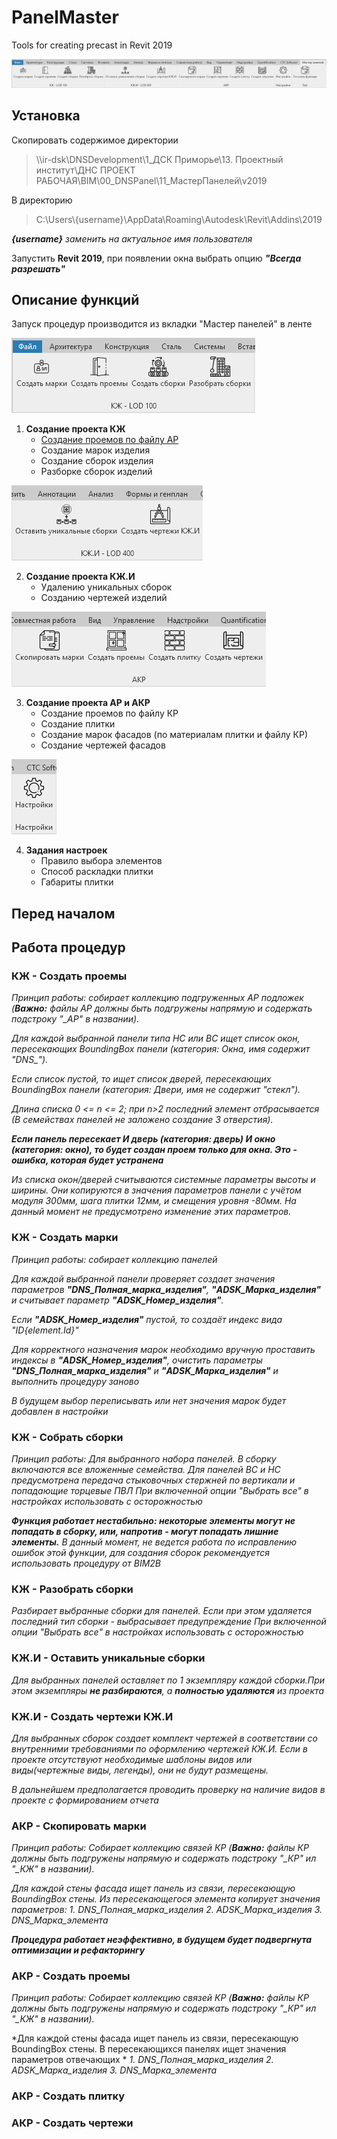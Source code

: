 # PanelMaster
Tools for creating precast in Revit 2019

![Интерфейс](/img/overview.png)

## Установка

Скопировать содержимое директории
> \\\ir-dsk\DNSDevelopment\1_ДСК Приморье\13. Проектный институт\ДНС ПРОЕКТ РАБОЧАЯ\BIM\00_DNSPanel\11_МастерПанелей\v2019

В директорию

> C:\Users\\{username}\AppData\Roaming\Autodesk\Revit\Addins\2019

***{username}** заменить на актуальное имя пользователя*

Запустить **Revit 2019**, при появлении окна выбрать опцию ***"Всегда разрешать"***

## Описание функций
Запуск процедур производится из вкладки "Мастер панелей" в ленте

![КЖ - LOD 100](/img/lod_100.png)

1. **Создание проекта КЖ**
   - [Создание проемов по файлу АР](https://github.com/shev7avl/PanelMaster/blob/main/README.md#%D0%BA%D0%B6---%D1%81%D0%BE%D0%B7%D0%B4%D0%B0%D1%82%D1%8C-%D0%BF%D1%80%D0%BE%D0%B5%D0%BC%D1%8B)
   - Создание марок изделия
   - Создание сборок изделия
   - Разборке сборок изделий

![КЖ - LOD 400](/img/lod_400.png)

2. **Создание проекта КЖ.И**
   - Удалению уникальных сборок
   - Созданию чертежей изделий

![АКР](/img/arch.png)

3. **Создание проекта АР и АКР**
   - Создание проемов по файлу КР
   - Создание плитки
   - Создание марок фасадов (по материалам плитки и файлу КР)
   - Создание чертежей фасадов

![АКР](/img/settings.png)

4. **Задания настроек**
   - Правило выбора элементов
   - Способ раскладки плитки
   - Габариты плитки

## Перед началом

## Работа процедур
### КЖ - Создать проемы
*Принцип работы: собирает коллекцию подгруженных АР подложек (**Важно:** файлы АР должны быть подгружены напрямую и содержать подстроку "_АР" в названии).*

*Для каждой выбранной панели типа НС или ВС ищет список окон, пересекающих BoundingBox панели (категория: Окна, имя содержит "DNS_").*

*Если список пустой, то ищет список дверей, пересекающих BoundingBox панели (категория: Двери, имя не содержит "стекл").*

*Длина списка 0 <= n <= 2; при n>2 последний элемент отбрасывается (В семействах панелей не заложено создание 3 отверстия).*

***Если панель пересекает И дверь (категория: дверь) И окно (категория: окно), то будет создан проем только для окна. Это - ошибка, которая будет устранена***

*Из списка окон/дверей считываются системные параметры высоты и ширины. Они копируются в значения параметров панели с учётом модуля 300мм, шага плитки 12мм, и смещения уровня -80мм. На данный момент не предусмотрено изменение этих параметров.*

### КЖ - Создать марки
*Принцип работы: собирает коллекцию панелей*

*Для каждой выбранной панели проверяет создает значения параметров **"DNS_Полная_марка_изделия"**, **"ADSK_Марка_изделия"** и считывает параметр **"ADSK_Номер_изделия"**.*

*Если **"ADSK_Номер_изделия"** пустой, то создаёт индекс вида "ID{element.Id}"*

*Для корректного назначения марок необходимо вручную проставить индексы в **"ADSK_Номер_изделия"**, очистить параметры **"DNS_Полная_марка_изделия"** и **"ADSK_Марка_изделия"** и выполнить процедуру заново*

*В будущем выбор переписывать или нет значения марок будет добавлен в настройки*

### КЖ - Собрать сборки
*Принцип работы: Для выбранного набора панелей. В сборку включаются все вложенные семейства. Для панелей ВС и НС предусмотрена передача стыковочных стержней по вертикали и попадающие торцевые ПВЛ*
*При включенной опции "Выбрать все" в настройках использовать с осторожностью*

***Функция работает нестабильно: некоторые элементы могут не попадать в сборку, или, напротив - могут попадать лишние элементы.***
*В данный момент, не ведется работа по исправлению ошибок этой функции, для создания сборок рекомендуется использовать процедуру от BIM2B*

### КЖ - Разобрать сборки
*Разбирает выбранные сборки для панелей.*
*Если при этом удаляется последний тип сборки - выбрасывает предупреждение*
*При включенной опции "Выбрать все" в настройках использовать с осторожностью*

### КЖ.И - Оставить уникальные сборки
*Для выбранных панелей оставляет по 1 экземпляру каждой сборки.При этом экземпляры **не разбираются**, а **полностью удаляются** из проекта*

### КЖ.И - Создать чертежи КЖ.И
*Для выбранных сборок создает комплект чертежей в соответствии со внутренними требованиями по оформлению чертежей КЖ.И. Если в проекте отсутствуют необходимые шаблоны видов или виды(чертежные виды, легенды), они не будут размещены.*

*В дальнейшем предполагается проводить проверку на наличие видов в проекте с формированием отчета*

### АКР - Скопировать марки
*Принцип работы: Собирает коллекцию связей КР (**Важно:** файлы КР должны быть подгружены напрямую и содержать подстроку "_КР" ил "_КЖ" в названии).*

*Для каждой стены фасада ищет панель из связи, пересекающую BoundingBox стены. Из пересекающегося элемента копирует значения параметров:*
*1. DNS_Полная_марка_изделия*
*2. ADSK_Марка_изделия*
*3. DNS_Марка_элемента*

***Процедура работает неэффективно, в будущем будет подвергнута оптимизации и рефакторингу***

### АКР - Создать проемы
*Принцип работы: Собирает коллекцию связей КР (**Важно:** файлы КР должны быть подгружены напрямую и содержать подстроку "_КР" ил "_КЖ" в названии).*

*Для каждой стены фасада ищет панель из связи, пересекающую BoundingBox стены. В пересекающихся панелях ищет значения параметров отвечающих *
*1. DNS_Полная_марка_изделия*
*2. ADSK_Марка_изделия*
*3. DNS_Марка_элемента*

### АКР - Создать плитку



### АКР - Создать чертежи
